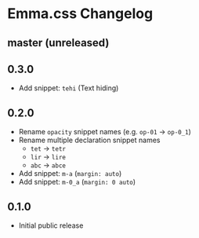 # Emma.css Changelog

## master (unreleased)

## 0.3.0
* Add snippet: `tehi` (Text hiding)

## 0.2.0
* Rename `opacity` snippet names (e.g. `op-01` -> `op-0_1`)
* Rename multiple declaration snippet names
    * `tet` -> `tetr`
    * `lir` -> `lire`
    * `abc` -> `abce`
* Add snippet: `m-a` (`margin: auto`)
* Add snippet: `m-0_a` (`margin: 0 auto`)

## 0.1.0
* Initial public release
